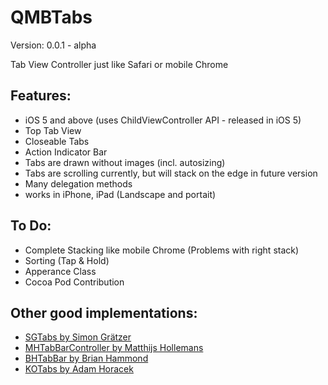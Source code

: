 QMBTabs
=======

Version: 0.0.1 - alpha

Tab View Controller just like Safari or mobile Chrome

## Features:
- iOS 5 and above (uses ChildViewController API - released in iOS 5)
- Top Tab View
- Closeable Tabs
- Action Indicator Bar
- Tabs are drawn without images (incl. autosizing)
- Tabs are scrolling currently, but will stack on the edge in future version
- Many delegation methods
- works in iPhone, iPad (Landscape and portait)

## To Do:
- Complete Stacking like mobile Chrome (Problems with right stack)
- Sorting (Tap & Hold)
- Apperance Class
- Cocoa Pod Contribution

## Other good implementations:
* [SGTabs by Simon Grätzer](https://github.com/graetzer/SGTabs, "SGTabs by Simon Grätzer")
* [MHTabBarController by Matthijs Hollemans](https://github.com/hollance/MHTabBarController, "MHTabBarController by Matthijs Hollemans")
* [BHTabBar by Brian Hammond](https://github.com/fictorial/BHTabBar, "BHTabBar by Brian Hammond")
* [KOTabs by Adam Horacek](https://github.com/adamhoracek/KOTabs, "KOTabs by Adam Horacek")
